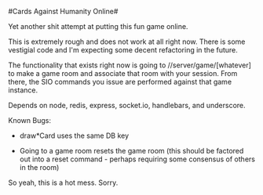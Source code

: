 #Cards Against Humanity Online#

Yet another shit attempt at putting this fun game online.

This is extremely rough and does not work at all right now. There is some vestigial code and I'm expecting some decent refactoring in the future. 

The functionality that exists right now is going to //server/game/[whatever] to make a game room and associate that room with your session. From there, the SIO commands you issue are performed against that game instance.

Depends on node, redis, express, socket.io, handlebars, and underscore.

Known Bugs:

* draw*Card uses the same DB key

* Going to a game room resets the game room (this should be factored out into a reset command - perhaps requiring some consensus of others in the room)

So yeah, this is a hot mess. Sorry.
